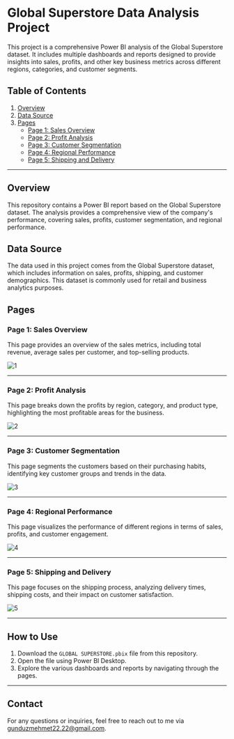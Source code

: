 # Global Superstore Data Analysis Project

This project is a comprehensive Power BI analysis of the Global Superstore dataset. It includes multiple dashboards and reports designed to provide insights into sales, profits, and other key business metrics across different regions, categories, and customer segments.

## Table of Contents
1. [Overview](#overview)
2. [Data Source](#data-source)
3. [Pages](#pages)
    - [Page 1: Sales Overview](#page-1-sales-overview)
    - [Page 2: Profit Analysis](#page-2-profit-analysis)
    - [Page 3: Customer Segmentation](#page-3-customer-segmentation)
    - [Page 4: Regional Performance](#page-4-regional-performance)
    - [Page 5: Shipping and Delivery](#page-5-shipping-and-delivery)

---

## Overview
This repository contains a Power BI report based on the Global Superstore dataset. The analysis provides a comprehensive view of the company's performance, covering sales, profits, customer segmentation, and regional performance.

## Data Source
The data used in this project comes from the Global Superstore dataset, which includes information on sales, profits, shipping, and customer demographics. This dataset is commonly used for retail and business analytics purposes.

## Pages

### Page 1: Sales Overview
This page provides an overview of the sales metrics, including total revenue, average sales per customer, and top-selling products.

![1](https://github.com/user-attachments/assets/2430c9e3-4e11-4cde-993d-0b4686536e32)

---

### Page 2: Profit Analysis
This page breaks down the profits by region, category, and product type, highlighting the most profitable areas for the business.

![2](https://github.com/user-attachments/assets/d807886c-00f5-4e7c-a7e9-0e906ce03926)

---

### Page 3: Customer Segmentation
This page segments the customers based on their purchasing habits, identifying key customer groups and trends in the data.

![3](https://github.com/user-attachments/assets/93973b70-af9b-4105-8998-ac0fe3346bf1)

---

### Page 4: Regional Performance
This page visualizes the performance of different regions in terms of sales, profits, and customer engagement.

![4](https://github.com/user-attachments/assets/ec1f5622-b24c-4162-8d0d-2b83a214152f)

---

### Page 5: Shipping and Delivery
This page focuses on the shipping process, analyzing delivery times, shipping costs, and their impact on customer satisfaction.

![5](https://github.com/user-attachments/assets/a89ecaa6-83b6-48d4-b67d-dab8026368ef)

---

## How to Use
1. Download the `GLOBAL SUPERSTORE.pbix` file from this repository.
2. Open the file using Power BI Desktop.
3. Explore the various dashboards and reports by navigating through the pages.

---

## Contact
For any questions or inquiries, feel free to reach out to me via gunduzmehmet22.22@gmail.com.










